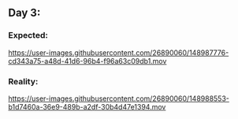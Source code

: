 ## Day 3: 

### Expected:

https://user-images.githubusercontent.com/26890060/148987776-cd343a75-a48d-41d6-96b4-f96a63c09db1.mov


### Reality: 

https://user-images.githubusercontent.com/26890060/148988553-b1d7460a-36e9-489b-a2df-30b4d47e1394.mov


